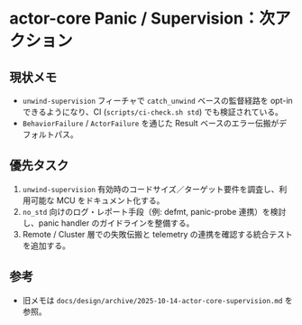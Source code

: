 # actor-core Panic / Supervision：次アクション

## 現状メモ
- `unwind-supervision` フィーチャで `catch_unwind` ベースの監督経路を opt-in できるようになり、CI (`scripts/ci-check.sh std`) でも検証されている。
- `BehaviorFailure` / `ActorFailure` を通じた Result ベースのエラー伝搬がデフォルトパス。

## 優先タスク
1. `unwind-supervision` 有効時のコードサイズ／ターゲット要件を調査し、利用可能な MCU をドキュメント化する。
2. `no_std` 向けのログ・レポート手段（例: defmt, panic-probe 連携）を検討し、panic handler のガイドラインを整備する。
3. Remote / Cluster 層での失敗伝搬と telemetry の連携を確認する統合テストを追加する。

## 参考
- 旧メモは `docs/design/archive/2025-10-14-actor-core-supervision.md` を参照。
